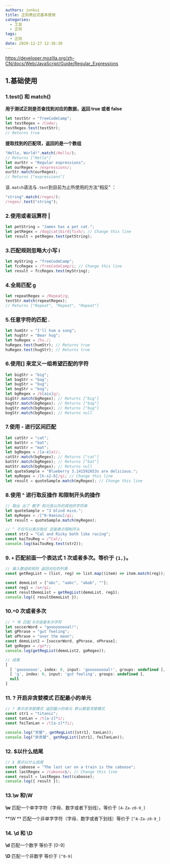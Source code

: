 ```yaml
---
authors: junkui
title: 正则表达式基本使用
categories:
  - 工具
  - 正则
tags:
  - 正则
date: 2020-12-27 12:36:30
---
```


https://developer.mozilla.org/zh-CN/docs/Web/JavaScript/Guide/Regular_Expressions

## 1.基础使用

### 1.test() 和 match()

**用于测试正则是否查找到对应的数据，返回 true 或者 false**

```JavaScript
let testStr = "freeCodeCamp";
let testRegex = /Code/;
testRegex.test(testStr);
// Returns true
```

**提取找到的匹配项，返回的是一个数组**

```JavaScript
"Hello, World!".match(/Hello/);
// Returns ["Hello"]
let ourStr = "Regular expressions";
let ourRegex = /expressions/;
ourStr.match(ourRegex);
// Returns ["expressions"]
```

该`.match`语法与`.test`到目前为止所使用的方法“相反” ：

```js
"string".match(/regex/);
/regex/.test("string");
```

### 2.使用或者运算符 |

```js
let petString = "James has a pet cat.";
let petRegex = /dog|cat|bird|fish/; // Change this line
let result = petRegex.test(petString);
```

### 3.匹配规则忽略大小写 i

```JavaScript
let myString = "freeCodeCamp";
let fccRegex = /freeCodeCamp/i; // Change this line
let result = fccRegex.test(myString);
```

### 4.全局匹配 g

```javascript
let repeatRegex = /Repeat/g;
testStr.match(repeatRegex);
// Returns ["Repeat", "Repeat", "Repeat"]
```

### 5.任意字符的匹配 .

```javascript
let humStr = "I'll hum a song";
let hugStr = "Bear hug";
let huRegex = /hu./;
huRegex.test(humStr); // Returns true
huRegex.test(hugStr); // Returns true
```

### 6.使用[] 来定义一组希望匹配的字符

```JavaScript
let bigStr = "big";
let bagStr = "bag";
let bugStr = "bug";
let bogStr = "bog";
let bgRegex = /b[aiu]g/;
bigStr.match(bgRegex); // Returns ["big"]
bagStr.match(bgRegex); // Returns ["bag"]
bugStr.match(bgRegex); // Returns ["bug"]
bogStr.match(bgRegex); // Returns null
```

### 7.使用 - 进行区间匹配

```JavaScript
let catStr = "cat";
let batStr = "bat";
let matStr = "mat";
let bgRegex = /[a-e]at/;
catStr.match(bgRegex); // Returns ["cat"]
batStr.match(bgRegex); // Returns ["bat"]
matStr.match(bgRegex); // Returns null
let quoteSample = "Blueberry 3.141592653s are delicious.";
let myRegex = /[h-s2-6]/gi; // Change this line
let result = quoteSample.match(myRegex); // Change this line
```

### 8.使用 ^ 进行取反操作 和限制开头的操作

```js
// 取出 出了 数字 和元音以外的其他的字符串
let quoteSample = "3 blind mice.";
let myRegex = /[^0-9aeiou]/gi;
let result = quoteSample.match(myRegex);

// ^ 不仅可以表示取反 还能表示限制开头
const str2 = "Cal and Ricky both like racing";
const kaiTouReg = /^Cal/;
console.log(kaiTouReg.test(str2));
```

### 9. `+` 匹配前面一个表达式 1 次或者多次。等价于 `{1,}`。

```js
// 输入数组和规则 返回对应的列表
const getRegList = (list, reg) => list.map((item) => item.match(reg));

const demoList = ["abc", "aabc", "abab", ""];
const reg1 = /a+/gi;
const resultDemoList = getRegList(demoList, reg1);
console.log({ resultDemoList });
```

### 10.`*`0 次或者多次

```js
// * 号 匹配 0次或者多次字符
let soccerWord = "gooooooooal!";
let gPhrase = "gut feeling";
let oPhrase = "over the moon";
const demoList2 = [soccerWord, gPhrase, oPhrase];
let goRegex = /go*/;
console.log(getRegList(demoList2, goRegex));

// 结果
[
  [ 'goooooooo', index: 0, input: 'gooooooooal!', groups: undefined ],
  [ 'g', index: 0, input: 'gut feeling', groups: undefined ],
  null
]
```

### 11. ? 开启非贪婪模式 匹配最小的单元

```js
// ? 表示非贪婪模式 返回最小的单元 默认都是贪婪模式
const str1 = "titanic";
const tanLan = /t[a-z]*i/;
const feiTanLan = /t[a-z]*?i/;

console.log("贪婪", getRegList([str1], tanLan));
console.log("非贪婪", getRegList([str1], feiTanLan));
```

### 12. $以什么结尾

```js
// $ 表示以什么结尾
const caboose = "The last car on a train is the caboose";
const lastRegex = /caboose$/; // Change this line
const result = lastRegex.test(caboose);
console.log({ result });
```

### 13.\w 和\W

**\w** 匹配一个单字字符（字母、数字或者下划线）。等价于 `[A-Za-z0-9_]`

**\W ** 匹配一个非单字字符（字母、数字或者下划线）等价于 `[^A-Za-z0-9_]`

### 14. \d 和 \D

**\d** 匹配一个数字 等价于 [0-9]

**\D** 匹配一个非数字 等价于 `[^0-9]`
